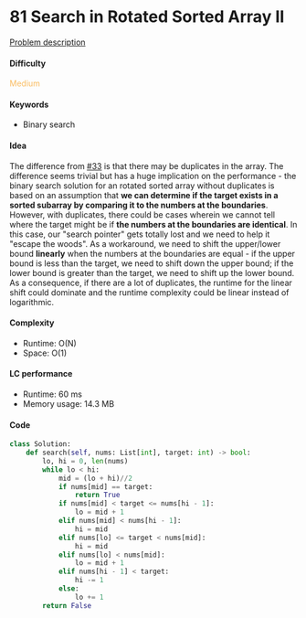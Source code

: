 81 Search in Rotated Sorted Array II
=======================
[Problem description](https://leetcode.com/problems/search-in-rotated-sorted-array-ii/)

#### Difficulty
<span style="color:#FABC60">Medium</span>

#### Keywords
- Binary search

#### Idea
The difference from [#33](33.md) is that there may be duplicates in the array.  The difference seems trivial but has a huge implication on the performance - the binary search solution for an rotated sorted array without duplicates is based on an assumption that **we can determine if the target exists in a sorted subarray by comparing it to the numbers at the boundaries**. However, with duplicates, there could be cases wherein we cannot tell where the target might be if **the numbers at the boundaries are identical**.  In this case, our "search pointer" gets totally lost and we need to help it "escape the woods". As a workaround, we need to shift the upper/lower bound **linearly** when the numbers at the boundaries are equal - if the upper bound is less than the target, we need to shift down the upper bound; if the lower bound is greater than the target, we need to shift up the lower bound. As a consequence, if there are a lot of duplicates, the runtime for the linear shift could dominate and the runtime complexity could be linear instead of logarithmic. 
 


#### Complexity
- Runtime: O(N)
- Space: O(1)
  
#### LC performance
- Runtime: 60 ms
- Memory usage: 14.3 MB

#### Code
```python
class Solution:
    def search(self, nums: List[int], target: int) -> bool:
        lo, hi = 0, len(nums)
        while lo < hi:
            mid = (lo + hi)//2
            if nums[mid] == target:
                return True
            if nums[mid] < target <= nums[hi - 1]:
                lo = mid + 1
            elif nums[mid] < nums[hi - 1]:
                hi = mid
            elif nums[lo] <= target < nums[mid]:
                hi = mid
            elif nums[lo] < nums[mid]:
                lo = mid + 1
            elif nums[hi - 1] < target:
                hi -= 1
            else:
                lo += 1
        return False
```